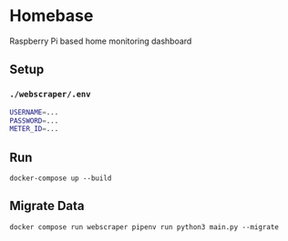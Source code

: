 # Homebase

Raspberry Pi based home monitoring dashboard

## Setup

### `./webscraper/.env`

```bash
USERNAME=...
PASSWORD=...
METER_ID=...
```

## Run

`docker-compose up --build`

## Migrate Data

`docker compose run webscraper pipenv run python3 main.py --migrate`
